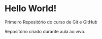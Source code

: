 # Hello World!
 Primeiro Repositório do curso de Git e GitHub

 Repositório criado durante aula ao vivo.
